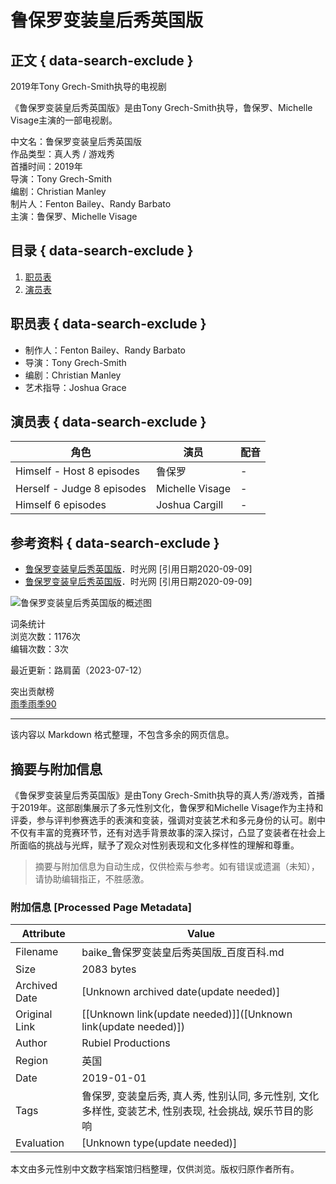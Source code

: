 # 鲁保罗变装皇后秀英国版

## 正文 { data-search-exclude }


2019年Tony Grech-Smith执导的电视剧

《鲁保罗变装皇后秀英国版》是由Tony Grech-Smith执导，鲁保罗、Michelle Visage主演的一部电视剧。 

中文名：鲁保罗变装皇后秀英国版  
作品类型：真人秀 / 游戏秀  
首播时间：2019年  
导演：Tony Grech-Smith  
编剧：Christian Manley  
制片人：Fenton Bailey、Randy Barbato  
主演：鲁保罗、Michelle Visage  

## 目录 { data-search-exclude }

1. [职员表](#职员表)
2. [演员表](#演员表)

## 职员表 { data-search-exclude }

- 制作人：Fenton Bailey、Randy Barbato
- 导演：Tony Grech-Smith
- 编剧：Christian Manley
- 艺术指导：Joshua Grace

## 演员表 { data-search-exclude }

| 角色                      | 演员            | 配音 |
|-------------------------|----------------|------|
| Himself - Host 8 episodes | 鲁保罗           | -    |
| Herself - Judge 8 episodes | Michelle Visage | -    |
| Himself 6 episodes        | Joshua Cargill  | -    |

## 参考资料 { data-search-exclude }

- [鲁保罗变装皇后秀英国版](https://baike.baidu.com/reference/53584693/533aYdO6cr3_z3kATPeIyf_3MCfCMNn4vLbSVLRzzqIP0XOpRYHzU4187cM28_IpFwTG_8o0NoVEwac)．时光网 [引用日期2020-09-09]
- [鲁保罗变装皇后秀英国版](https://baike.baidu.com/reference/53584693/533aYdO6cr3_z3kATPLYxPr5Z3zGPt-qtufUA7VzzqIP0XOpRYHzU4187cM28_IpFwTG_8o0NoVEwaesTxcZvbVFJbRxAat62Suj)．时光网 [引用日期2020-09-09]

![鲁保罗变装皇后秀英国版的概述图](https://bkimg.cdn.bcebos.com/pic/279759ee3d6d55fbb2fb4d716368584a20a446237718?x-bce-process=image/format,f_auto/quality,Q_70/resize,m_lfit,limit_1,w_536)

词条统计  
浏览次数：1176次  
编辑次数：3次  

最近更新：路肩菌（2023-07-12）

突出贡献榜  
[雨季雨季90](https://usercenter/userpage?uk=yujMaHy3EJlX331tmzqamg&from=lemma "查看此用户资料") 

--- 

该内容以 Markdown 格式整理，不包含多余的网页信息。
<!-- tcd_original_link https://baike.baidu.com/item/%E9%B2%81%E4%BF%9D%E7%BD%97%E5%8F%98%E8%A3%85%E7%9A%87%E5%90%8E%E7%A7%80%E8%8B%B1%E5%9B%BD%E7%89%88/53584693 -->


## 摘要与附加信息

<!-- tcd_abstract -->
《鲁保罗变装皇后秀英国版》是由Tony Grech-Smith执导的真人秀/游戏秀，首播于2019年。这部剧集展示了多元性别文化，鲁保罗和Michelle Visage作为主持和评委，参与评判参赛选手的表演和变装，强调对变装艺术和多元身份的认可。剧中不仅有丰富的竞赛环节，还有对选手背景故事的深入探讨，凸显了变装者在社会上所面临的挑战与光辉，赋予了观众对性别表现和文化多样性的理解和尊重。
<!-- tcd_abstract_end -->

> 摘要与附加信息为自动生成，仅供检索与参考。如有错误或遗漏（未知），请协助编辑指正，不胜感激。

### 附加信息 [Processed Page Metadata]

| Attribute       | Value                                  |
|-----------------|----------------------------------------|
| Filename        | baike_鲁保罗变装皇后秀英国版_百度百科.md                             |
| Size            | 2083 bytes                           |
| Archived Date   | [Unknown archived date(update needed)]                             |
| Original Link   | [[Unknown link(update needed)]]([Unknown link(update needed)])                       |
| Author          | Rubiel Productions                               |
| Region          | 英国                               |
| Date            | 2019-01-01                                 |
| Tags            | 鲁保罗, 变装皇后秀, 真人秀, 性别认同, 多元性别, 文化多样性, 变装艺术, 性别表现, 社会挑战, 娱乐节目的影响                                 |
| Evaluation            | [Unknown type(update needed)]                                 |
<!-- tcd_table_end -->

本文由多元性别中文数字档案馆归档整理，仅供浏览。版权归原作者所有。
